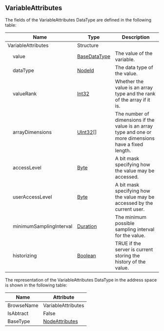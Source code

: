 <!-- datatype -->
## VariableAttributes
<!-- end of description -->
The fields of the VariableAttributes DataType are defined in the following table:  

|Name|Type|Description|
|---|---|---|
|VariableAttributes|Structure||
|&nbsp;&nbsp;&nbsp;&nbsp;value|[BaseDataType](../../../Part3/DataTypes/BaseDataType/readme.md)|The value of the variable.|
|&nbsp;&nbsp;&nbsp;&nbsp;dataType|[NodeId](../../../Part3/DataTypes/NodeId/readme.md)|The data type of the value.|
|&nbsp;&nbsp;&nbsp;&nbsp;valueRank|[Int32](../../../Part3/DataTypes/Int32/readme.md)|Whether the value is an array type and the rank of the array if it is.|
|&nbsp;&nbsp;&nbsp;&nbsp;arrayDimensions|[UInt32](../../../Part3/DataTypes/UInt32/readme.md)[]|The number of dimensions if the value is an array type and one or more dimensions have a fixed length.|
|&nbsp;&nbsp;&nbsp;&nbsp;accessLevel|[Byte](../../../Part3/DataTypes/Byte/readme.md)|A bit mask specifying how the value may be accessed.|
|&nbsp;&nbsp;&nbsp;&nbsp;userAccessLevel|[Byte](../../../Part3/DataTypes/Byte/readme.md)|A bit mask specifying how the value may be accessed by the current user.|
|&nbsp;&nbsp;&nbsp;&nbsp;minimumSamplingInterval|[Duration](../../../Part3/DataTypes/Duration/readme.md)|The minimum possible sampling interval for the value.|
|&nbsp;&nbsp;&nbsp;&nbsp;historizing|[Boolean](../../../Part3/DataTypes/Boolean/readme.md)|TRUE if the server is current storing the history of the value.|

The representation of the VariableAttributes DataType in the address space is shown in the following table:  

|Name|Attribute|
|---|---|
|BrowseName|VariableAttributes|
|IsAbtract|False|
|BaseType|[NodeAttributes](../../../Part4/Services/NodeAttributes/readme.md)|

